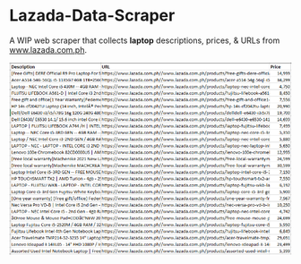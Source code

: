 # Lazada-Data-Scraper
A WIP web scraper that collects <b>laptop</b> descriptions, prices, & URLs from www.lazada.com.ph.

<img src="screenshots/result.png"> 
